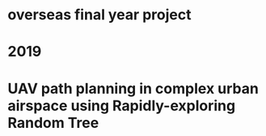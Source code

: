 # overseas final year project
# 2019
# UAV path planning in complex urban airspace using Rapidly-exploring Random Tree
